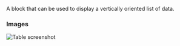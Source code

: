 A block that can be used to display a vertically oriented list of data.

### Images

![Table screenshot](https://gitlab.com/appsemble/appsemble/-/raw/0.34.16/config/assets/list.png)
